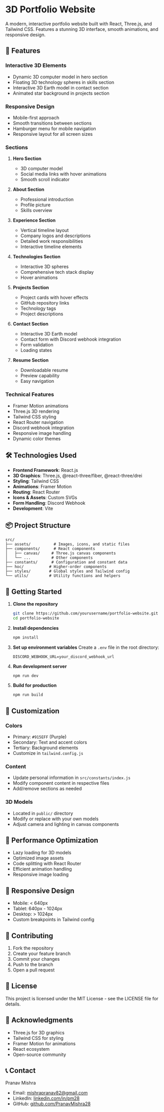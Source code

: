 # 3D Portfolio Website

A modern, interactive portfolio website built with React, Three.js, and Tailwind CSS. Features a stunning 3D interface, smooth animations, and responsive design.

## 🌟 Features

### Interactive 3D Elements
- Dynamic 3D computer model in hero section
- Floating 3D technology spheres in skills section
- Interactive 3D Earth model in contact section
- Animated star background in projects section

### Responsive Design
- Mobile-first approach
- Smooth transitions between sections
- Hamburger menu for mobile navigation
- Responsive layout for all screen sizes

### Sections
1. **Hero Section**
   - 3D computer model
   - Social media links with hover animations
   - Smooth scroll indicator

2. **About Section**
   - Professional introduction
   - Profile picture
   - Skills overview

3. **Experience Section**
   - Vertical timeline layout
   - Company logos and descriptions
   - Detailed work responsibilities
   - Interactive timeline elements

4. **Technologies Section**
   - Interactive 3D spheres
   - Comprehensive tech stack display
   - Hover animations

5. **Projects Section**
   - Project cards with hover effects
   - GitHub repository links
   - Technology tags
   - Project descriptions

6. **Contact Section**
   - Interactive 3D Earth model
   - Contact form with Discord webhook integration
   - Form validation
   - Loading states

7. **Resume Section**
   - Downloadable resume
   - Preview capability
   - Easy navigation

### Technical Features
- Framer Motion animations
- Three.js 3D rendering
- Tailwind CSS styling
- React Router navigation
- Discord webhook integration
- Responsive image handling
- Dynamic color themes

## 🛠️ Technologies Used

- **Frontend Framework**: React.js
- **3D Graphics**: Three.js, @react-three/fiber, @react-three/drei
- **Styling**: Tailwind CSS
- **Animations**: Framer Motion
- **Routing**: React Router
- **Icons & Assets**: Custom SVGs
- **Form Handling**: Discord Webhook
- **Development**: Vite

## 📦 Project Structure

```
src/
├── assets/          # Images, icons, and static files
├── components/      # React components
│   ├── canvas/     # Three.js canvas components
│   └── ...         # Other components
├── constants/      # Configuration and constant data
├── hoc/           # Higher-order components
├── styles/        # Global styles and Tailwind config
└── utils/         # Utility functions and helpers
```

## 🚀 Getting Started

1. **Clone the repository**
   ```bash
   git clone https://github.com/yourusername/portfolio-website.git
   cd portfolio-website
   ```

2. **Install dependencies**
   ```bash
   npm install
   ```

3. **Set up environment variables**
   Create a `.env` file in the root directory:
   ```env
   DISCORD_WEBHOOK_URL=your_discord_webhook_url
   ```

4. **Run development server**
   ```bash
   npm run dev
   ```

5. **Build for production**
   ```bash
   npm run build
   ```

## 🎨 Customization

### Colors
- Primary: `#915EFF` (Purple)
- Secondary: Text and accent colors
- Tertiary: Background elements
- Customize in `tailwind.config.js`

### Content
- Update personal information in `src/constants/index.js`
- Modify component content in respective files
- Add/remove sections as needed

### 3D Models
- Located in `public/` directory
- Modify or replace with your own models
- Adjust camera and lighting in canvas components

## 🔧 Performance Optimization

- Lazy loading for 3D models
- Optimized image assets
- Code splitting with React Router
- Efficient animation handling
- Responsive image loading

## 📱 Responsive Design

- Mobile: < 640px
- Tablet: 640px - 1024px
- Desktop: > 1024px
- Custom breakpoints in Tailwind config

## 🤝 Contributing

1. Fork the repository
2. Create your feature branch
3. Commit your changes
4. Push to the branch
5. Open a pull request

## 📄 License

This project is licensed under the MIT License - see the LICENSE file for details.

## 🙏 Acknowledgments

- Three.js for 3D graphics
- Tailwind CSS for styling
- Framer Motion for animations
- React ecosystem
- Open-source community

## 📞 Contact

Pranav Mishra
- Email: mishrapranav82@gmail.com
- LinkedIn: [linkedin.com/in/pm28](https://linkedin.com/in/pm28)
- GitHub: [github.com/PranavMishra28](https://github.com/PranavMishra28)
